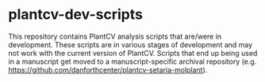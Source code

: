 # plantcv-dev-scripts

This repository contains PlantCV analysis scripts that are/were in development. These scripts are in various stages of development and may not work with the current version of PlantCV. Scripts that end up being used in a manuscript get moved to a manuscript-specific archival repository (e.g. https://github.com/danforthcenter/plantcv-setaria-molplant).
